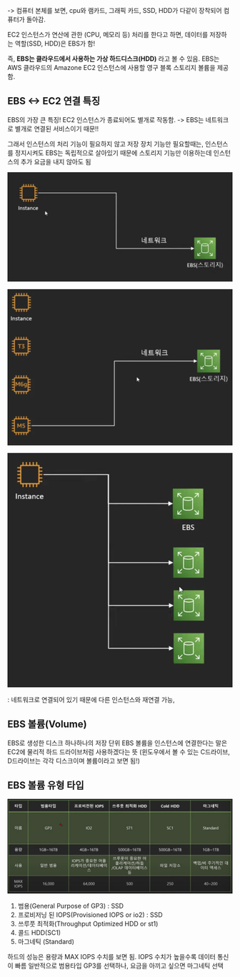 -> 컴퓨터 본체를 보면, cpu와 램카드, 그래픽 카드, SSD, HDD가 다같이 장착되어 컴퓨터가 돌아감.

EC2 인스턴스가 연산에 관한 (CPU, 메모리 등) 처리를 한다고 하면, 데이터를 저장하는 역할(SSD, HDD)은 EBS가 함!

즉, **EBS는 클라우드에서 사용하는 가상 하드디스크(HDD)** 라고 볼 수 있음.
EBS는 AWS 클라우드의 Amazone EC2 인스턴스에 사용할 영구 블록 스토리지 볼륨을 제공함.

## EBS <-> EC2 연결 특징
EBS의 가장 큰 특징! EC2 인스턴스가 종료되어도 별개로 작동함. 
-> EBS는 네트워크로 별개로 연결된 서비스이기 때문!!

그래서 인스턴스의 처리 기능이 필요하지 않고 저장 장치 기능만 필요할때는, 인스턴스를 정지시켜도 EBS는 독립적으로 살아있기 때문에 스토리지 기능만 이용하는데 인스턴스의 추가 요금을 내지 않아도 됨

![ebs](../attachment/ebs.png)

![ebs](../attachment/ebs2.png)

![ebs](../attachment/ebs3.png)

: 네트워크로 연결되어 있기 때문에 다른 인스턴스와 재연결 가능, 

## EBS 볼륨(Volume)

EBS로 생성한 디스크 하나하나의 저장 단위
EBS 볼륨을 인스턴스에 연결한다는 말은 EC2에 물리적 하드 드라이브처럼 사용하겠다는 뜻
(윈도우에서 볼 수 있는 C드라이브, D드라이브는 각각 디스크이며 볼륨이라고 보면 됨!)

## EBS 볼륨 유형 타입
![ebs](../attachment/ebs4.png)
1. 범용(General Purpose of GP3) : SSD
2. 프로비저닝 된 IOPS(Provisioned IOPS or io2) : SSD
3. 쓰루풋 최적화(Throughput Optimized HDD or st1)
4. 콜드 HDD(SC1)
5. 마그네틱 (Standard)

하드의 성능은 용량과 MAX IOPS 수치를 보면 됨. IOPS 수치가 높을수록 데이터 통신이 빠름
일반적으로 범용타입 GP3를 선택하나, 요금을 아끼고 싶으면 마그네틱 선택